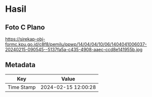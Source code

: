 # Hasil

## Foto C Plano

https://sirekap-obj-formc.kpu.go.id/c8f8/pemilu/ppwp/14/04/04/10/06/1404041006037-20240215-090545--5137fa5a-c435-4908-aaec-ccd8e141955b.jpg


## Metadata

| Key        | Value               |
| ---------- | ------------------- |
| Time Stamp | 2024-02-15 12:00:28 |



